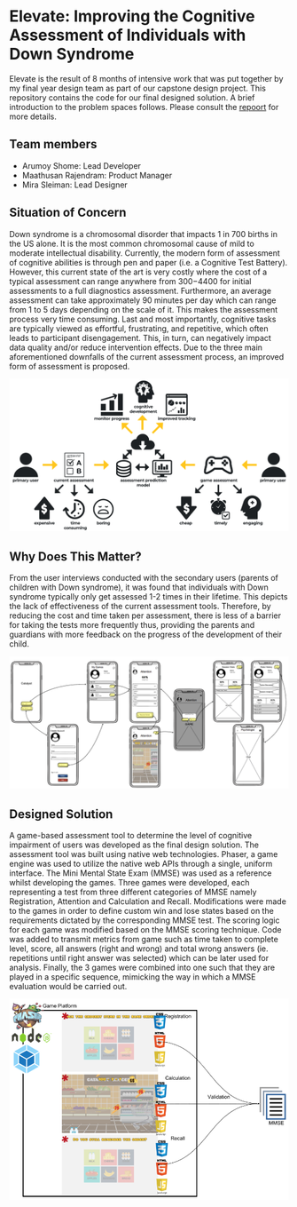 # Elevate: Improving the Cognitive Assessment of Individuals with Down Syndrome

Elevate is the result of 8 months of intensive work that was put
together by my final year design team as part of our capstone design
project. This repository contains the code for our final designed
solution. A brief introduction to the problem spaces follows. Please
consult the [repoort](docs/report.pdf) for more details.

## Team members
- Arumoy Shome: Lead Developer
- Maathusan Rajendram: Product Manager
- Mira Sleiman: Lead Designer

## Situation of Concern
Down syndrome is a chromosomal disorder that impacts 1 in 700 births in the US
alone. It is the most common chromosomal cause of mild to moderate intellectual
disability. Currently, the modern form of assessment of cognitive abilities is
through pen and paper (i.e. a Cognitive Test Battery). However, this current
state of the art is very costly where the cost of a typical assessment can range
anywhere from $300-$4400 for initial assessments to a full diagnostics
assessment. Furthermore, an average assessment can take approximately 90 minutes
per day which can range from 1 to 5 days depending on the scale of it. This
makes the assessment process very time consuming. Last and most importantly,
cognitive tasks are typically viewed as effortful, frustrating, and repetitive,
which often leads to participant disengagement. This, in turn, can negatively
impact data quality and/or reduce intervention effects. Due to the three main
aforementioned downfalls of the current assessment process, an improved form of
assessment is proposed.

![System Diagram](assets/images/system-diagram.png)

## Why Does This Matter?
From the user interviews conducted with the secondary users (parents of children
with Down syndrome), it was found that individuals with Down syndrome typically
only get assessed 1-2 times in their lifetime. This depicts the lack of
effectiveness of the current assessment tools. Therefore, by reducing the cost
and time taken per assessment, there is less of a barrier for taking the tests
more frequently thus, providing the parents and guardians with more feedback on
the progress of the development of their child.

![Functional Diagram](assets/images/functional-diagram.png)

## Designed Solution
A game-based assessment tool to determine the level of cognitive impairment of
users was developed as the final design solution. The assessment tool was built
using native web technologies. Phaser, a game engine was used to utilize the
native web APIs through a single, uniform interface. The Mini Mental State Exam
(MMSE) was used as a reference whilst developing the games. Three games were
developed, each representing a test from three different categories of MMSE
namely Registration, Attention and Calculation and Recall. Modifications were
made to the games in order to define custom win and lose states based on the
requirements dictated by the corresponding MMSE test. The scoring logic for each
game was modified based on the MMSE scoring technique. Code was added to
transmit metrics from game such as time taken to complete level, score, all
answers (right and wrong) and total wrong answers (ie. repetitions until right
answer was selected) which can be later used for analysis. Finally, the 3 games
were combined into one such that they are played in a specific sequence,
mimicking the way in which a MMSE evaluation would be carried out.

![Prototype](assets/images/prototype.png)
